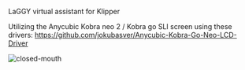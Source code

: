 LaGGY virtual assistant for Klipper


Utilizing the Anycubic Kobra neo 2 / Kobra go SLI screen using these drivers:
https://github.com/jokubasver/Anycubic-Kobra-Go-Neo-LCD-Driver


![closed-mouth](https://github.com/user-attachments/assets/dc605cd4-71ec-4e6b-b27b-74afac130eb0)
